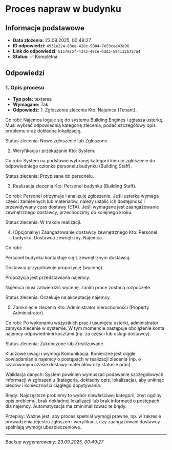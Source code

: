 # Proces napraw w budynku

## Informacje podstawowe

- **Data złożenia:** 23.09.2025, 00:49:27
- **ID odpowiedzi:** `4931e224-63ee-428c-9804-7e53cee43e96`
- **Link do odpowiedzi:** `5157e25f-4373-49ce-bdd3-594132b727a4`
- **Status:** ✅ Kompletna

## Odpowiedzi

### 1. Opis procesu

- **Typ pola:** textarea
- **Wymagane:** Tak
- **Odpowiedź:** 1. Zgłoszenie zlecenia
Kto: Najemca (Tenant).

Co robi: Najemca loguje się do systemu Building Engines i zgłasza usterkę. Musi wybrać odpowiednią kategorię zlecenia, podać szczegółowy opis problemu oraz dokładną lokalizację.

Status zlecenia: Nowe zgłoszenie lub Zgłoszone.

2. Weryfikacja i przekazanie
Kto: System.

Co robi: System na podstawie wybranej kategorii kieruje zgłoszenie do odpowiedniego członka personelu budynku (Building Staff).

Status zlecenia: Przypisane do personelu.

3. Realizacja zlecenia
Kto: Personel budynku (Building Staff).

Co robi: Personel otrzymuje i analizuje zgłoszenie. Jeśli usterka wymaga części zamiennych lub materiałów, należy ustalić ich dostępność i przewidywany czas dostawy (ETA). Jeśli wymagane jest zaangażowanie zewnętrznego dostawcy, przechodzimy do kolejnego kroku.

Status zlecenia: W trakcie realizacji.

4. (Opcjonalny) Zaangażowanie dostawcy zewnętrznego
Kto: Personel budynku, Dostawca zewnętrzny, Najemca.

Co robi:

Personel budynku kontaktuje się z zewnętrznym dostawcą.

Dostawca przygotowuje propozycję (wycenę).

Propozycja jest przedstawiana najemcy.

Najemca musi zatwierdzić wycenę, zanim prace zostaną rozpoczęte.

Status zlecenia: Oczekuje na akceptację najemcy.

5. Zamknięcie zlecenia
Kto: Administrator nieruchomości (Property Administrator).

Co robi: Po wykonaniu wszystkich prac i usunięciu usterki, administrator zamyka zlecenie w systemie. W tym momencie następuje obciążenie konta najemcy odpowiednimi kosztami (np. za części lub usługi dostawcy).

Status zlecenia: Zakończone lub Zrealizowane.

Kluczowe uwagi i wymogi
Komunikacja: Konieczne jest ciągłe powiadamianie najemcy o postępach w realizacji zlecenia (np. o szacowanym czasie dostawy materiałów czy statusie prac).

Walidacja danych: System powinien wymuszać podawanie szczegółowych informacji w zgłoszeniu (kategoria, dokładny opis, lokalizacja), aby uniknąć błędów i konieczności ciągłego dopytywania.

Błędy: Najczęstsze problemy to wybór niewłaściwej kategorii, zbyt ogólny opis problemu, brak dokładnej lokalizacji lub brak informacji o postępach dla najemcy. Automatyzacja ma zminimalizować te błędy.

Przepisy: Ważne jest, aby proces spełniał wymogi prawne, np. w zakresie prowadzenia rejestru zgłoszeń i weryfikacji, czy zaangażowani dostawcy spełniają wymogi ubezpieczeniowe.

---

_Backup wygenerowany: 23.09.2025, 00:49:27_